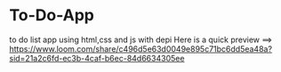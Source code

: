 # To-Do-App
to do list app using html,css and js with depi
Here is a quick preview ==> https://www.loom.com/share/c496d5e63d0049e895c71bc6dd5ea48a?sid=21a2c6fd-ec3b-4caf-b6ec-84d6634305ee
